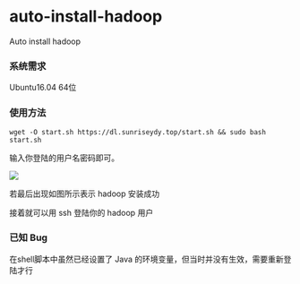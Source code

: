 # auto-install-hadoop
Auto install hadoop

### 系统需求
Ubuntu16.04 64位

### 使用方法
`wget -O start.sh https://dl.sunriseydy.top/start.sh && sudo bash start.sh`

输入你登陆的用户名密码即可。

![](https://github.com/sunriseydy/auto-install-hadoop/raw/master/screenshot_1.png)

若最后出现如图所示表示 hadoop 安装成功

接着就可以用 ssh 登陆你的 hadoop 用户

### 已知 Bug
在shell脚本中虽然已经设置了 Java 的环境变量，但当时并没有生效，需要重新登陆才行
